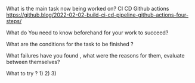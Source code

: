 What is the main task now being worked on?
CI CD Github actions https://github.blog/2022-02-02-build-ci-cd-pipeline-github-actions-four-steps/

What do You need to know beforehand for your work to succeed?

What are the conditions for the task to be finished ?

What failures have you found , what were the reasons for them, evaluate between themselves?

What to try ?
1) 
2) 
3) 